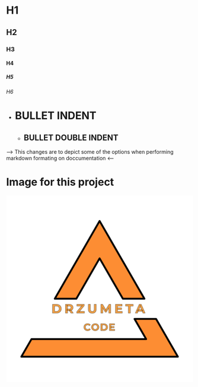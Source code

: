 # H1
## H2
### H3
#### H4
##### H5
###### H6

- # BULLET INDENT
  - ## BULLET DOUBLE INDENT

--> This changes are to depict some of the options when performing markdown formating on doccumentation <--

# Image for this project
![Image of LogoDrzumeta](https://raw.githubusercontent.com/drzumeta/drzumeta/bd0f61b7877b08b3ae9941b4e27807dec272627f/DrzumetaCode.png)
